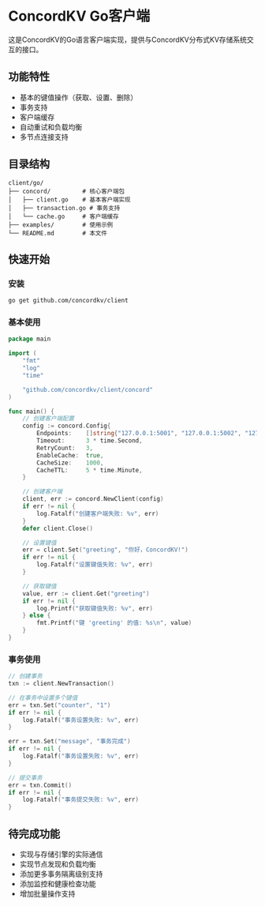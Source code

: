 # ConcordKV Go客户端

这是ConcordKV的Go语言客户端实现，提供与ConcordKV分布式KV存储系统交互的接口。

## 功能特性

- 基本的键值操作（获取、设置、删除）
- 事务支持
- 客户端缓存
- 自动重试和负载均衡
- 多节点连接支持

## 目录结构

```
client/go/
├── concord/         # 核心客户端包
│   ├── client.go    # 基本客户端实现
│   ├── transaction.go # 事务支持
│   └── cache.go     # 客户端缓存
├── examples/        # 使用示例
└── README.md        # 本文件
```

## 快速开始

### 安装

```bash
go get github.com/concordkv/client
```

### 基本使用

```go
package main

import (
	"fmt"
	"log"
	"time"

	"github.com/concordkv/client/concord"
)

func main() {
	// 创建客户端配置
	config := concord.Config{
		Endpoints:    []string{"127.0.0.1:5001", "127.0.0.1:5002", "127.0.0.1:5003"},
		Timeout:      3 * time.Second,
		RetryCount:   3,
		EnableCache:  true,
		CacheSize:    1000,
		CacheTTL:     5 * time.Minute,
	}

	// 创建客户端
	client, err := concord.NewClient(config)
	if err != nil {
		log.Fatalf("创建客户端失败: %v", err)
	}
	defer client.Close()

	// 设置键值
	err = client.Set("greeting", "你好，ConcordKV!")
	if err != nil {
		log.Fatalf("设置键值失败: %v", err)
	}

	// 获取键值
	value, err := client.Get("greeting")
	if err != nil {
		log.Printf("获取键值失败: %v", err)
	} else {
		fmt.Printf("键 'greeting' 的值: %s\n", value)
	}
}
```

### 事务使用

```go
// 创建事务
txn := client.NewTransaction()

// 在事务中设置多个键值
err = txn.Set("counter", "1")
if err != nil {
	log.Fatalf("事务设置失败: %v", err)
}

err = txn.Set("message", "事务完成")
if err != nil {
	log.Fatalf("事务设置失败: %v", err)
}

// 提交事务
err = txn.Commit()
if err != nil {
	log.Fatalf("事务提交失败: %v", err)
}
```

## 待完成功能

- 实现与存储引擎的实际通信
- 实现节点发现和负载均衡
- 添加更多事务隔离级别支持
- 添加监控和健康检查功能
- 增加批量操作支持 